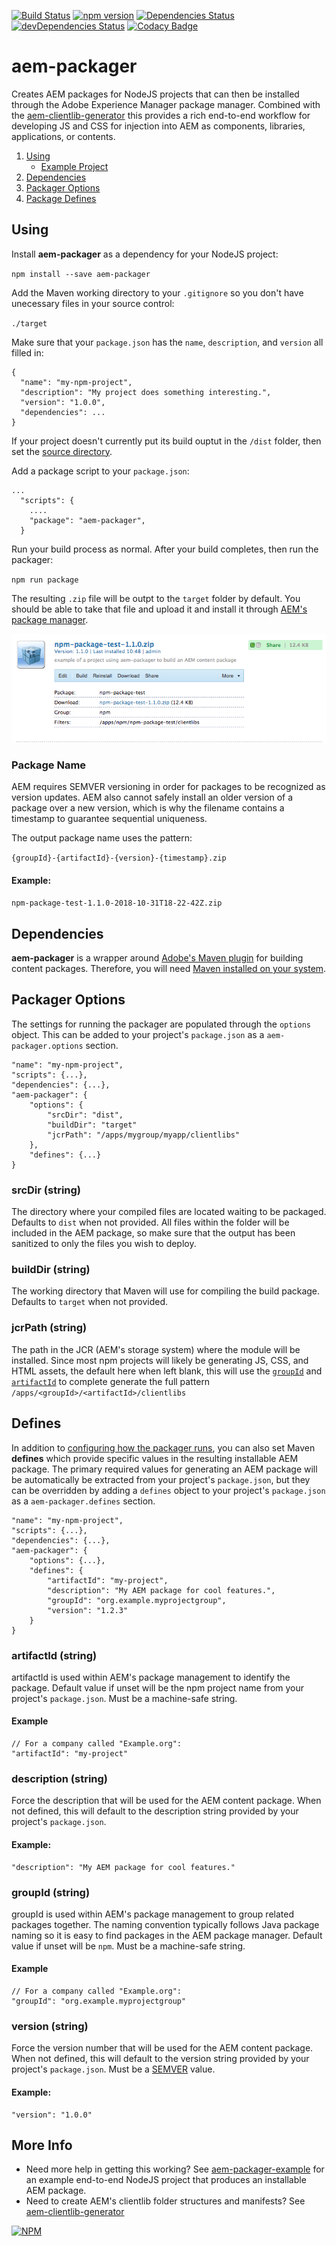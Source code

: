 [![Build Status](https://travis-ci.org/amclin/aem-packager.svg?branch=master)](https://travis-ci.org/amclin/aem-packager)
[![npm version](https://badge.fury.io/js/aem-packager.svg)](https://badge.fury.io/js/aem-packager)
[![Dependencies Status](https://david-dm.org/amclin/aem-packager/status.svg)](https://david-dm.org/amclin/aem-packager)
[![devDependencies Status](https://david-dm.org/amclin/aem-packager/dev-status.svg)](https://david-dm.org/amclin/aem-packager?type=dev)
[![Codacy Badge](https://api.codacy.com/project/badge/Grade/537d95b7e8fa4e40a2534574a7b4bc26)](https://app.codacy.com/app/mailfrom/aem-packager?utm_source=github.com&utm_medium=referral&utm_content=amclin/aem-packager&utm_campaign=Badge_Grade_Dashboard)
# aem-packager
Creates AEM packages for NodeJS projects that can then be installed through the Adobe Experience Manager package manager. Combined with the [aem-clientlib-generator](https://www.npmjs.com/package/aem-clientlib-generator) this provides a rich end-to-end workflow for developing JS and CSS for injection into AEM as components, libraries, applications, or contents.

1.  [Using](#using)
    *   [Example Project](https://github.com/amclin/aem-packager-example)
2.  [Dependencies](#dependencies)
3.  [Packager Options](#options)
4.  [Package Defines](#defines)

## Using
Install **aem-packager** as a dependency for your NodeJS project:

`npm install --save aem-packager`

Add the Maven working directory to your `.gitignore` so you don't have unecessary files in your source control:

`./target`

Make sure that your `package.json` has the `name`, `description`, and `version` all filled in:

```
{
  "name": "my-npm-project",
  "description": "My project does something interesting.",
  "version": "1.0.0",
  "dependencies": ...
}
```

If your project doesn't currently put its build ouptut in the `/dist` folder, then set the [source directory](#buildDir-string).

Add a package script to your `package.json`:

```
...
  "scripts": {
    ....
    "package": "aem-packager",
  }

```

Run your build process as normal. After your build completes, then run the packager:

`npm run package`

The resulting `.zip` file will be outpt to the `target` folder by default. You should be able to take that file and upload it and install it through [AEM's package manager](https://helpx.adobe.com/experience-manager/6-3/sites/administering/using/package-manager.html).

![Package installed in AEM Package Manager](docs/installed-package.png)

### Package Name
AEM requires SEMVER versioning in order for packages to be recognized as version updates. AEM also cannot safely install an older version of a package over a new version, which is why the filename contains a timestamp to guarantee sequential uniqueness.

The output package name uses the pattern:

`{groupId}-{artifactId}-{version}-{timestamp}.zip`

#### Example:

`npm-package-test-1.1.0-2018-10-31T18-22-42Z.zip`

## Dependencies
**aem-packager** is a wrapper around [Adobe's Maven plugin](https://helpx.adobe.com/experience-manager/6-3/sites/developing/using/vlt-mavenplugin.html) for building content packages. Therefore, you will need [Maven installed on your system](https://maven.apache.org/install.html).

## Packager Options
The settings for running the packager are populated through the `options` object. This can be added to your project's `package.json` as a `aem-packager.options` section.

```
"name": "my-npm-project",
"scripts": {...},
"dependencies": {...},
"aem-packager": {
    "options": {
        "srcDir": "dist",
        "buildDir": "target"
        "jcrPath": "/apps/mygroup/myapp/clientlibs"
    },
    "defines": {...}
}
```

### srcDir (string)
The directory where your compiled files are located waiting to be packaged. Defaults to `dist` when not provided. All files within the folder will be included in the AEM package, so make sure that the output has been sanitized to only the files you wish to deploy.

### buildDir (string)
The working directory that Maven will use for compiling the build package. Defaults to `target` when not provided.

### jcrPath (string)
The path in the JCR (AEM's storage system) where the module will be installed. Since most npm projects will likely be generating JS, CSS, and HTML assets, the default here when left blank, this will use the [`groupId`](#groupId-string) and [`artifactId`](#artifactId-string) to complete generate the full pattern `/apps/<groupId>/<artifactId>/clientlibs`

## Defines
In addition to [configuring how the packager runs](#Options), you can also set Maven **defines** which provide specific values in the resulting installable AEM package. The primary required values for generating an AEM package will be automatically be extracted from your project's `package.json`, but they can be overridden by adding a `defines` object to your project's `package.json` as a `aem-packager.defines` section.

```
"name": "my-npm-project",
"scripts": {...},
"dependencies": {...},
"aem-packager": {
    "options": {...},
    "defines": {
        "artifactId": "my-project",
        "description": "My AEM package for cool features.",
        "groupId": "org.example.myprojectgroup",
        "version": "1.2.3"
    }
}
```

### artifactId (string)
artifactId is used within AEM's package management to identify the package. Default value if unset will be the npm project name from your project's `package.json`. Must be a machine-safe string.

#### Example
```
// For a company called "Example.org":
"artifactId": "my-project"
```

### description (string)
Force the description that will be used for the AEM content package. When not defined, this will default to the description string provided by your project's `package.json`.

#### Example:
```
"description": "My AEM package for cool features."
```

### groupId (string)
groupId is used within AEM's package management to group related packages together. The naming convention typically follows Java package naming so it is easy to find packages in the AEM package manager. Default value if unset will be `npm`. Must be a machine-safe string.

#### Example
```
// For a company called "Example.org":
"groupId": "org.example.myprojectgroup"
```

### version (string)
Force the version number that will be used for the AEM content package. When not defined, this will default to the version string provided by your project's `package.json`. Must be a [SEMVER](https://semver.org/) value.

#### Example:
```
"version": "1.0.0"
```
## More Info
*   Need more help in getting this working? See [aem-packager-example](https://github.com/amclin/aem-packager-example) for an example end-to-end NodeJS project that produces an installable AEM package.
*   Need to create AEM's clientlib folder structures and manifests? See [aem-clientlib-generator](https://www.npmjs.com/package/aem-clientlib-generator)

[![NPM](https://nodei.co/npm/aem-packager.png)](https://nodei.co/npm/aem-packager/)
